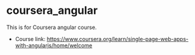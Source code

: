 # coursera_angular
This is for Coursera angular course.
- Course link: https://www.coursera.org/learn/single-page-web-apps-with-angularjs/home/welcome
